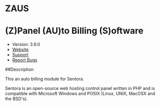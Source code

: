 # ZAUS 
# (Z)Panel (AU)to Billing (S)oftware

* Version: 3.9.0
* <a href="http:sabre-software.com" target="_blank">Website</a>
* [Support](#)
* [Report Bugs](#)

##Description

This an auto billing module for Sentora.

Sentora is an open-source web hosting control panel written in PHP and is compatible
with Microsoft Windows and POSIX (Linux, UNIX, MacOSX and the BSD's).